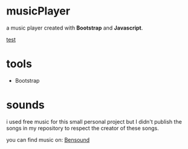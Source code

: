 # musicPlayer

a music player created with **Bootstrap** and **Javascript**.

[test](https://serene-pike-38d6ca.netlify.app/)



# tools
- Bootstrap 

# sounds
i used free music for this small personal project but
I didn't publish the songs in my repository to respect the creator of these songs.

you can find music on: [Bensound](https://www.bensound.com/royalty-free-music/2)






